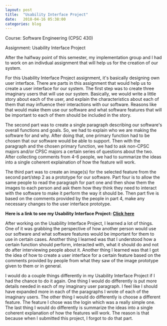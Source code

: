 ```yaml
---
layout: post
title:  "Usability Interface Project"
date:   2018-04-16 05:38:00
categories: blog
---
```


Course: Software Engineering (CPSC 430)

Assignment: Usability Interface Project

After the halfway point of this semester, my implementation group and I had to work on an indivdual assignment that will help us for the creation of our system.

For this Usability Interface Project assignment, it's basically designing own user interface. There are parts in this assignment that would help us to create a user interface for our system. The first step was to create
three imaginary users that will use our system. Basically, we would write a little story about each of the user, and explain the characteristics about each of them that may influence their interactions with our software.
Reasons like that would make them use our software and what software features that will be important to each of them should be included in the story.

The second part was to create a single paragraph describing our software's overall functions and goals. So, we had to explain who we are making the software for and why. After doing that, one primary
function had to be chosen that our software would be able to support. Then with the paragraph and the chosen primary function, we had to ask non-CPSC majors and/or CPSC majors a certain series of questions about the two. 
After collecting comments from 4-6 people, we had to summarize the ideas into a single coherent explaination of how the feature will work. 

The third part was to create an image(s) for the selected feature from the second part/step 2 as a prototype for our software. Part four is to allow the same people to read the paragraph for part one and then show them the images
to each person and ask them how they think they need to interact with the software to make it perform the way it should be. Then part five is based on the comments provided by the people in part 4, make any necessary changes
to the user interface prototype.

<b>Here is a link to see my Usability Interface Project: <a href="https://www.scribd.com/document/376561927/Imran-Ahmed-User-Interface-Project" target="_blank">Click here</a></b>

After working on the Usability Interface Project, I learned a lot of things. One of it was grabbing the perspective of how another person would use our software and what software features would be important for them to use
in certain cases. Another thing I learned was that I understood how a certain function should perform, interacted with, what it should do and not do after interviewing people about it. Another thing I learned was that 
I got the idea of how to create a user interface for a certain feature based on the comments provided by people from what they saw of the image prototype given to them or in general.

I would do a couple things differently in my Usability Interface Project if I had the chance to do it again. One thing I would do differently is put more details needed in each of my imaginary user paragraph. I feel like 
I should have expanded more in each of the paragraphs I wrote
of each of the imaginary users. The other thing I would do differently is choose a different feature. The feature I chose was the login which was a really simple one. The last thing I would do differently is summarize the
ideas into a single coherent explanation of how the features will work. The reason is that because when I submitted this project, I forgot to do that part.